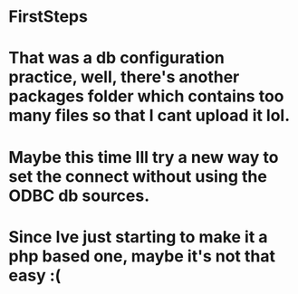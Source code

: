 # FirstSteps
# That was a db configuration practice, well, there's another packages folder which contains too many files so that I cant upload it lol.
# Maybe this time Ill try a new way to set the connect without using the ODBC db sources.
# Since Ive just starting to make it a php based one, maybe it's not that easy :(
